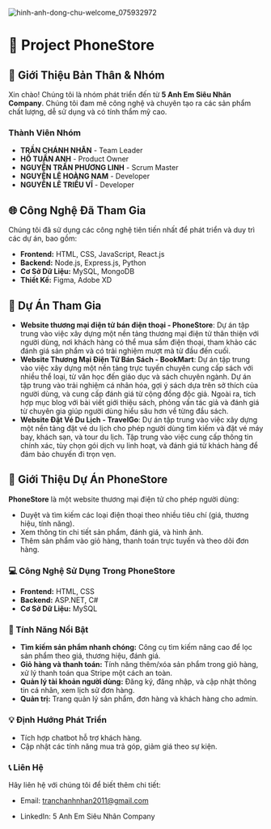 ![hinh-anh-dong-chu-welcome_075932972](https://github.com/user-attachments/assets/b23e38f5-ec1b-4d9b-9dd1-9e148040ebdc)
# 📱 Project PhoneStore

## 🧑 Giới Thiệu Bản Thân & Nhóm
Xin chào! Chúng tôi là nhóm phát triển đến từ **5 Anh Em Siêu Nhân Company**. Chúng tôi đam mê công nghệ và chuyên tạo ra các sản phẩm chất lượng, dễ sử dụng và có tính thẩm mỹ cao.

### Thành Viên Nhóm
- **TRẦN CHÁNH NHÂN** - Team Leader
- **HỒ TUẤN ANH** - Product Owner
- **NGUYỄN TRẦN PHƯƠNG LINH** - Scrum Master
- **NGUYỄN LÊ HOÀNG NAM** - Developer
- **NGUYỄN LÊ TRIỀU VĨ** - Developer

## 🌐 Công Nghệ Đã Tham Gia
Chúng tôi đã sử dụng các công nghệ tiên tiến nhất để phát triển và duy trì các dự án, bao gồm:
- **Frontend:** HTML, CSS, JavaScript, React.js
- **Backend:** Node.js, Express.js, Python
- **Cơ Sở Dữ Liệu:** MySQL, MongoDB
- **Thiết Kế:** Figma, Adobe XD

## 📂 Dự Án Tham Gia
- **Website thương mại điện tử bán điện thoại - PhoneStore**: Dự án tập trung vào việc xây dựng một nền tảng thương mại điện tử thân thiện với người dùng, nơi khách hàng có thể mua sắm điện thoại, tham khảo các đánh giá sản phẩm và có trải nghiệm mượt mà từ đầu đến cuối.
- **Website Thương Mại Điện Tử Bán Sách - BookMart**: Dự án tập trung vào việc xây dựng một nền tảng trực tuyến chuyên cung cấp sách với nhiều thể loại, từ văn học đến giáo dục và sách chuyên ngành. Dự án tập trung vào trải nghiệm cá nhân hóa, gợi ý sách dựa trên sở thích của người dùng, và cung cấp đánh giá từ cộng đồng độc giả. Ngoài ra, tích hợp mục blog với bài viết giới thiệu sách, phỏng vấn tác giả và đánh giá từ chuyên gia giúp người dùng hiểu sâu hơn về từng đầu sách.
- **Website Đặt Vé Du Lịch - TravelGo**: Dự án tập trung vào việc xây dựng một nền tảng đặt vé du lịch cho phép người dùng tìm kiếm và đặt vé máy bay, khách sạn, và tour du lịch. Tập trung vào việc cung cấp thông tin chính xác, tùy chọn gói dịch vụ linh hoạt, và đánh giá từ khách hàng để đảm bảo chuyến đi trọn vẹn.

## 📱 Giới Thiệu Dự Án PhoneStore

**PhoneStore** là một website thương mại điện tử cho phép người dùng:
- Duyệt và tìm kiếm các loại điện thoại theo nhiều tiêu chí (giá, thương hiệu, tính năng).
- Xem thông tin chi tiết sản phẩm, đánh giá, và hình ảnh.
- Thêm sản phẩm vào giỏ hàng, thanh toán trực tuyến và theo dõi đơn hàng.

### 💻 Công Nghệ Sử Dụng Trong PhoneStore
- **Frontend:** HTML, CSS
- **Backend:** ASP.NET, C#
- **Cơ Sở Dữ Liệu:** MySQL

### 🚀 Tính Năng Nổi Bật
- **Tìm kiếm sản phẩm nhanh chóng:** Công cụ tìm kiếm nâng cao để lọc sản phẩm theo giá, thương hiệu, đánh giá.
- **Giỏ hàng và thanh toán:** Tính năng thêm/xóa sản phẩm trong giỏ hàng, xử lý thanh toán qua Stripe một cách an toàn.
- **Quản lý tài khoản người dùng:** Đăng ký, đăng nhập, và cập nhật thông tin cá nhân, xem lịch sử đơn hàng.
- **Quản trị:** Trang quản lý sản phẩm, đơn hàng và khách hàng cho admin.

### 💡 Định Hướng Phát Triển
- Tích hợp chatbot hỗ trợ khách hàng.
- Cập nhật các tính năng mua trả góp, giảm giá theo sự kiện.

### 📞 Liên Hệ
Hãy liên hệ với chúng tôi để biết thêm chi tiết:

- Email: tranchanhnhan2011@gmail.com

- LinkedIn: 5 Anh Em Siêu Nhân Company
